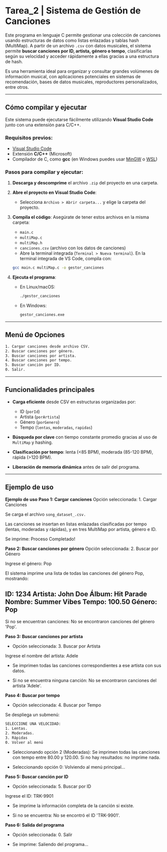 # Tarea\_2 | Sistema de Gestión de Canciones

Este programa en lenguaje C permite gestionar una colección de canciones usando estructuras de datos como listas enlazadas y tablas hash (MultiMap). A partir de un archivo `.csv` con datos musicales, el sistema permite **buscar canciones por ID, artista, género o tempo**, clasificarlas según su velocidad y acceder rápidamente a ellas gracias a una estructura de hash.

Es una herramienta ideal para organizar y consultar grandes volúmenes de información musical, con aplicaciones potenciales en sistemas de recomendación, bases de datos musicales, reproductores personalizados, entre otros.

---

## Cómo compilar y ejecutar

Este sistema puede ejecutarse fácilmente utilizando **Visual Studio Code** junto con una extensión para C/C++.

### Requisitos previos:

* [Visual Studio Code](https://code.visualstudio.com/)
* Extensión **C/C++** (Microsoft)
* Compilador de C, como **gcc** (en Windows puedes usar [MinGW](https://www.mingw-w64.org/) o [WSL](https://learn.microsoft.com/en-us/windows/wsl/))

### Pasos para compilar y ejecutar:

1. **Descarga y descomprime** el archivo `.zip` del proyecto en una carpeta.

2. **Abre el proyecto en Visual Studio Code**:

   * Selecciona `Archivo > Abrir carpeta...` y elige la carpeta del proyecto.

3. **Compila el código**:
   Asegúrate de tener estos archivos en la misma carpeta:

   * `main.c`
   * `multiMap.c`
   * `multiMap.h`
   * `canciones.csv` (archivo con los datos de canciones)
   * Abre la terminal integrada (`Terminal > Nueva terminal`).
   En la terminal integrada de VS Code, compila con:

   ```bash
   gcc main.c multiMap.c -o gestor_canciones
   ```

4. **Ejecuta el programa**:

   * En Linux/macOS:

     ```bash
     ./gestor_canciones
     ```

   * En Windows:

     ```bash
     gestor_canciones.exe
     ```

---

## Menú de Opciones

```txt
1. Cargar canciones desde archivo CSV.
2. Buscar canciones por género.
3. Buscar canciones por artista.
4. Buscar canciones por tempo.
5. Buscar canción por ID.
0. Salir.
```

---

## Funcionalidades principales

* **Carga eficiente** desde CSV en estructuras organizadas por:

  * ID (`porId`)
  * Artista (`porArtista`)
  * Género (`porGenero`)
  * Tempo (`lentas`, `moderadas`, `rapidas`)

* **Búsqueda por clave** con tiempo constante promedio gracias al uso de `MultiMap` y hashing.

* **Clasificación por tempo**: lenta (<85 BPM), moderada (85-120 BPM), rápida (>120 BPM).

* **Liberación de memoria dinámica** antes de salir del programa.

---

## Ejemplo de uso

**Ejemplo de uso**
**Paso 1: Cargar canciones**
Opción seleccionada: 1. Cargar Canciones

Se carga el archivo `song_dataset_.csv.`

Las canciones se insertan en listas enlazadas clasificadas por tempo (lentas, moderadas y rápidas), y en tres MultiMap por artista, género e ID.

Se imprime:
Proceso Completado!

**Paso 2: Buscar canciones por género**
Opción seleccionada: 2. Buscar por Género

Ingrese el género: Pop

El sistema imprime una lista de todas las canciones del género Pop, mostrando:

ID: 1234
Artista: John Doe
Álbum: Hit Parade
Nombre: Summer Vibes
Tempo: 100.50
Género: Pop
--------------------------

Si no se encuentran canciones:
No se encontraron canciones del género 'Pop'.

**Paso 3: Buscar canciones por artista**
- Opción seleccionada: 3. Buscar por Artista

Ingrese el nombre del artista: Adele

- Se imprimen todas las canciones correspondientes a ese artista con sus datos.

- Si no se encuentra ninguna canción:
  No se encontraron canciones del artista 'Adele'.

**Paso 4: Buscar por tempo**
- Opción seleccionada: 4. Buscar por Tempo

Se despliega un submenú:
```txt
SELECCIONE UNA VELOCIDAD:
1. Lentas.
2. Moderadas.
3. Rápidas
0. Volver al menú
```
- Seleccionando opción 2 (Moderadas):
Se imprimen todas las canciones con tempo entre 80.00 y 120.00.
Si no hay resultados: no imprime nada.

- Seleccionando opción 0:
  Volviendo al menú principal...

**Paso 5: Buscar canción por ID**
- Opción seleccionada: 5. Buscar por ID

Ingrese el ID: TRK-9901

- Se imprime la información completa de la canción si existe.

- Si no se encuentra:
  No se encontró el ID 'TRK-9901'.

**Paso 6: Salida del programa**
- Opción seleccionada: 0. Salir

- Se imprime:
  Saliendo del programa...


